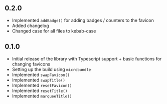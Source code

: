 ## 0.2.0
- Implemented `addBadge()` for adding badges / counters to the favicon
- Added changelog
- Changed case for all files to kebab-case

## 0.1.0
- Initial release of the library with Typescript support + basic functions for changing favicons
- Setting up the build using `microbundle`
- Implemented `swapFavicon()`
- Implemented `swapTitle()`
- Implemented `resetFavicon()`
- Implemented `resetTitle()`
- Implemented `marqueeTitle()`